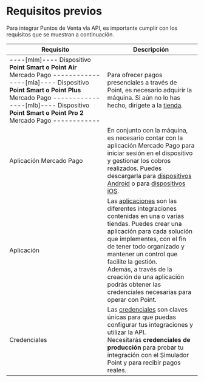 # Requisitos previos

Para integrar Puntos de Venta vía API, es importante cumplir con los requisitos que se muestran a continuación.

| Requisito | Descripción |
|---|---|
| ----[mlm]---- Dispositivo **Point Smart o Point Air** Mercado Pago ------------ ----[mla]---- Dispositivo **Point Smart o Point Plus** Mercado Pago ------------ ----[mlb]---- Dispositivo **Point Smart o Point Pro 2** Mercado Pago ------------ | Para ofrecer pagos presenciales a través de Point, es necesario adquirir la máquina. Si aún no lo has hecho, dirígete a la [tienda](https://www.mercadopago[FAKER][URL][DOMAIN]/point). |
| Aplicación Mercado Pago | En conjunto con la máquina, es necesario contar con la aplicación Mercado Pago para iniciar sesión en el dispositivo y gestionar los cobros realizados. Puedes descargarla para [dispositivos Android](https://play.google.com/store/apps/details?id=com.mercadopago.wallet&hl=es_419) o para [dispositivos iOS](https://apps.apple.com/ar/app/mercado-pago/id925436649). |
| Aplicación | Las [aplicaciones](/developers/es/docs/mp-point/additional-content/your-integrations/dashboard) son las diferentes integraciones contenidas en una o varias tiendas. Puedes crear una aplicación para cada solución que implementes, con el fin de tener todo organizado y mantener un control que facilite la gestión.<br>Además, a través de la creación de una aplicación podrás obtener las credenciales necesarias para operar con Point.  |
| Credenciales | Las [credenciales](/developers/es/docs/mp-point/additional-content/your-integrations/credentials) son claves únicas para que puedas configurar tus integraciones y utilizar la API. <br>Necesitarás **credenciales de producción** para probar tu integración con el Simulador Point y para recibir pagos reales.  |
